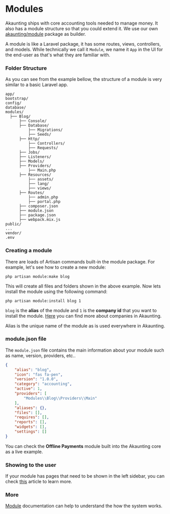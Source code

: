 Modules
=======

Akaunting ships with core accounting tools needed to manage money. It also has a module structure so that you could extend it. We use our own [akaunting/module](https://github.com/akaunting/module) package as builder.

A module is like a Laravel package, it has some routes, views, controllers, and models. While technically we call it `Module`, we name it `App` in the UI for the end-user as that's what they are familiar with.

### Folder Structure

As you can see from the example bellow, the structure of a module is very similar to a basic Laravel app.

```
app/
bootstrap/
config/
database/
modules/
  ├── Blog/
      ├── Console/
      ├── Database/
          ├── Migrations/
          ├── Seeds/
      ├── Http/
          ├── Controllers/
          ├── Requests/
      ├── Jobs/
      ├── Listeners/
      ├── Models/
      ├── Providers/
          ├── Main.php
      ├── Resources/
          ├── assets/
          ├── lang/
          ├── views/
      ├── Routes/
          ├── admin.php
          ├── portal.php
      ├── composer.json
      ├── module.json
      ├── package.json
      ├── webpack.mix.js
public/
...
vendor/
.env
```

### Creating a module

There are loads of Artisan commands built-in the module package. For example, let's see how to create a new module:

```
php artisan module:make blog
```

This will create all files and folders shown in the above example. Now lets install the module using the following command:

```
php artisan module:install blog 1
```

`blog` is the **alias** of the module and `1` is the **company id** that you want to install the module. [Here](https://akaunting.com/docs/user-manual/companies) you can find more about companies in Akaunting.

Alias is the unique name of the module as is used everywhere in Akaunting.

### module.json file

The `module.json` file contains the main information about your module such as name, version, providers, etc..

```json
{
    "alias": "blog",
    "icon": "fas fa-pen",
    "version": "1.0.0",
    "category": "accounting",
    "active": 1,
    "providers": [
        "Modules\\Blog\\Providers\\Main"
    ],
    "aliases": {},
    "files": [],
    "requires": [],
    "reports": [],
    "widgets": [],
    "settings": []
}
```

You can check the **Offline Payments** module built into the Akaunting core as a live example.

### Showing to the user

If your module has pages that need to be shown in the left sidebar, you can check [this](https://akaunting.com/docs/developer-manual/menu) article to learn more.

### More

[Module](https://github.com/akaunting/module/wiki) documentation can help to understand the how the system works.
